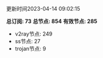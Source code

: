 更新时间2023-04-14 09:02:15

**总订阅: 73**
**总节点: 854**
**有效节点: 285**
- v2ray节点: 249
- ss节点: 27
- trojan节点: 9
